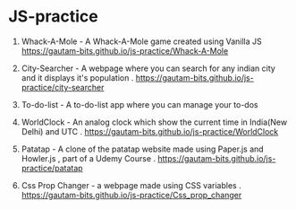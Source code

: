 # JS-practice


1) Whack-A-Mole - A Whack-A-Mole game created using Vanilla JS
https://gautam-bits.github.io/js-practice/Whack-A-Mole   

2) City-Searcher - A webpage where you can search for any indian city and it displays it's population .
https://gautam-bits.github.io/js-practice/city-searcher

3) To-do-list  - A to-do-list app where you can manage your to-dos

4) WorldClock - An analog clock which show the current time in India(New Delhi) and UTC .
https://gautam-bits.github.io/js-practice/WorldClock

5) Patatap - A clone of the patatap website made using Paper.js and Howler.js ,  part of a Udemy Course .
https://gautam-bits.github.io/js-practice/patatap

6) Css Prop Changer - a webpage made using CSS variables .
https://gautam-bits.github.io/js-practice/Css_prop_changer


